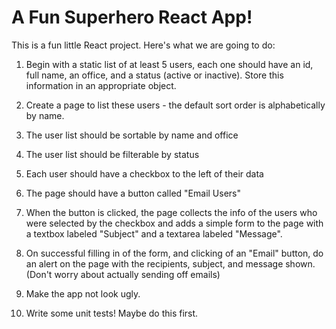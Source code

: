 # A Fun Superhero React App!
This is a fun little React project. Here's what we are going to do:

1. Begin with a static list of at least 5 users, each one should have an id, full name, an office, and a status (active or inactive).  Store this information in an appropriate object.

2. Create a page to list these users - the default sort order is alphabetically by name.

3. The user list should be sortable by name and office

4. The user list should be filterable by status

5. Each user should have a checkbox to the left of their data

6. The page should have a button called "Email Users"

7. When the button is clicked, the page collects the info of the users who were selected by the checkbox and adds a simple form to the page with a textbox labeled "Subject" and a textarea labeled "Message".

8. On successful filling in of the form, and clicking of an "Email" button, do an alert on the page with the recipients, subject, and message shown. (Don't worry about actually sending off emails)

9. Make the app not look ugly.

10. Write some unit tests! Maybe do this first.